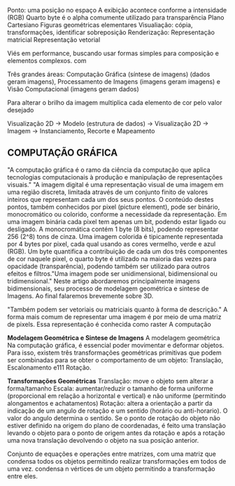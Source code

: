 Ponto: uma posição no espaço
A exibição acontece conforme a intensidade (RGB)
Quarto byte é o alpha comumente utilizado para transparência
Plano Cartesiano
Figuras geométricas elementares
Visualiação: cópia, transformações, identificar sobreposição
Renderização: 
Representação matricial
Representação vetorial

Viés em performance, buscando usar formas simples para composição e elementos complexos. com 


Três grandes áreas: Computação Gráfica (síntese de imagens) (dados geram imagens), Processamento de Imagens (imagens geram imagens) e Visão Computacional (imagens geram dados)

Para alterar o brilho da imagem multiplica cada elemento de cor pelo valor desejado

Visualização 2D
 -> Modelo (estrutura de dados) -> Visualização 2D -> Imagem 
 -> Instanciamento, Recorte e Mapeamento

## COMPUTAÇÃO GRÁFICA
"A computação gráfica é o ramo da ciência da computação que aplica tecnologias computacionais à produção e manipulação de representações visuais." 
"A imagem digital é uma representação visual de uma imagem em uma região discreta, limitada através de um conjunto finito de valores inteiros que representam cada um dos seus pontos. O conteúdo destes pontos, também conhecidos por pixel (picture element), pode ser binário, monocromático ou colorido, conforme a necessidade da representação. Em uma imagem binária cada pixel tem apenas um bit, podendo estar ligado ou desligado. A monocromática contém 1 byte (8 bits), podendo representar 256 (2^8) tons de cinza. Uma imagem colorida é tipicamente representada por 4 bytes por pixel, cada qual usando as cores vermelho, verde e azul (RGB). Um byte quantifica a contribuição de cada um dos três componentes de cor naquele pixel, o quarto byte é utilizado na maioria das vezes para opacidade (transparência), podendo também ser utilizado para outros efeitos e filtros."Uma imagem pode ser unidimensional, bidimensional ou tridimensional."
Neste artigo abordaremos principalmente imagens bidimensionais, seu processo de modelagem geométrica e sintese de Imagens. Ao final falaremos brevemente sobre 3D.

"Também podem ser vetoriais ou matriciais quanto à forma de descrição." A forma mais comum de representar uma imagem é por meio de uma matriz de pixels. Essa representação é conhecida como raster
A computação

**Modelagem Geométrica e Sintese de Imagens**
A modelagem geométrica
Na computação gráfica, é essencial poder movimentar e deformar objetos. Para isso, existem três transformações geométricas primitivas que podem ser combinadas para se obter o comportamento de um objeto: Translação, Escalonamento e111 Rotação.

**Transformações Geométricas**
Translação: move o objeto sem alterar a forma/tamanho
Escala: aumentar/reduzir o tamanho de forma uniforme (proporcional em relação a horizontal e vertical) e não uniforme (permitindo alongamentos e achatamentos)
Rotação: altera a orientação a partir da indicação de um angulo de rotação e um sentido (horário ou anti-horario). O valor do angulo determina o sentido. Se o ponto de rotação do objeto não estiver definido na origem do plano de coordenadas, é feito uma translação levando o objeto para o ponto de origem antes da rotação e após a rotação uma nova translação devolvendo o objeto na sua posição anterior.

Conjunto de equações e operações entre matrizes, com uma matriz que condensa todos os objetos permitindo realizar transformações em todos de uma vez. condensa n vértices de um objeto permitindo a transformação entre eles.

